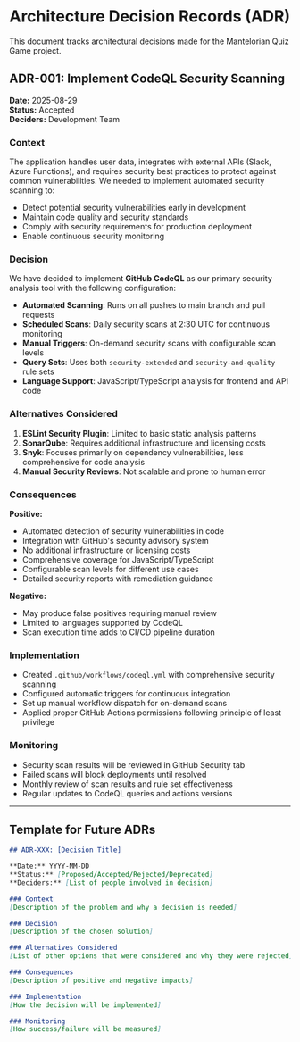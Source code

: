 # Architecture Decision Records (ADR)

This document tracks architectural decisions made for the Mantelorian Quiz Game project.

## ADR-001: Implement CodeQL Security Scanning

**Date:** 2025-08-29  
**Status:** Accepted  
**Deciders:** Development Team  

### Context

The application handles user data, integrates with external APIs (Slack, Azure Functions), and requires security best practices to protect against common vulnerabilities. We needed to implement automated security scanning to:

- Detect potential security vulnerabilities early in development
- Maintain code quality and security standards
- Comply with security requirements for production deployment
- Enable continuous security monitoring

### Decision

We have decided to implement **GitHub CodeQL** as our primary security analysis tool with the following configuration:

- **Automated Scanning**: Runs on all pushes to main branch and pull requests
- **Scheduled Scans**: Daily security scans at 2:30 UTC for continuous monitoring
- **Manual Triggers**: On-demand security scans with configurable scan levels
- **Query Sets**: Uses both `security-extended` and `security-and-quality` rule sets
- **Language Support**: JavaScript/TypeScript analysis for frontend and API code

### Alternatives Considered

1. **ESLint Security Plugin**: Limited to basic static analysis patterns
2. **SonarQube**: Requires additional infrastructure and licensing costs
3. **Snyk**: Focuses primarily on dependency vulnerabilities, less comprehensive for code analysis
4. **Manual Security Reviews**: Not scalable and prone to human error

### Consequences

**Positive:**
- Automated detection of security vulnerabilities in code
- Integration with GitHub's security advisory system
- No additional infrastructure or licensing costs
- Comprehensive coverage for JavaScript/TypeScript
- Configurable scan levels for different use cases
- Detailed security reports with remediation guidance

**Negative:**
- May produce false positives requiring manual review
- Limited to languages supported by CodeQL
- Scan execution time adds to CI/CD pipeline duration

### Implementation

- Created `.github/workflows/codeql.yml` with comprehensive security scanning
- Configured automatic triggers for continuous integration
- Set up manual workflow dispatch for on-demand scans
- Applied proper GitHub Actions permissions following principle of least privilege

### Monitoring

- Security scan results will be reviewed in GitHub Security tab
- Failed scans will block deployments until resolved
- Monthly review of scan results and rule set effectiveness
- Regular updates to CodeQL queries and actions versions

---

## Template for Future ADRs

```markdown
## ADR-XXX: [Decision Title]

**Date:** YYYY-MM-DD  
**Status:** [Proposed/Accepted/Rejected/Deprecated]  
**Deciders:** [List of people involved in decision]  

### Context
[Description of the problem and why a decision is needed]

### Decision
[Description of the chosen solution]

### Alternatives Considered
[List of other options that were considered and why they were rejected]

### Consequences
[Description of positive and negative impacts]

### Implementation
[How the decision will be implemented]

### Monitoring
[How success/failure will be measured]
```